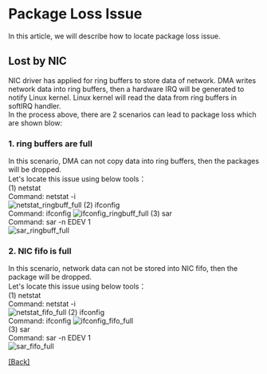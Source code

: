 # Package Loss Issue
In this article, we will describe how to locate package loss issue.

## Lost by NIC
NIC driver has applied for ring buffers to store data of network. DMA writes network data into ring buffers, then a hardware IRQ will be generated to notify Linux kernel. Linux kernel will read the data from ring buffers in softIRQ handler.  
In the process above, there are 2 scenarios can lead to package loss which are shown blow:  
### 1. ring buffers are full
In this scenario, DMA can not copy data into ring buffers, then the packages will be dropped.  
Let's locate this issue using below tools：  
(1) netstat  
Command: netstat -i  
![netstat_ringbuff_full](https://github.com/Hankin-Liu/blogs/blob/master/performance_optimization/netstat_ring_buffer_full.png)
(2) ifconfig  
Command: ifconfig
![ifconfig_ringbuff_full](https://github.com/Hankin-Liu/blogs/blob/master/performance_optimization/ifconfig_ring_buffer_full.png)
(3) sar  
Command: sar -n EDEV 1  
![sar_ringbuff_full](https://github.com/Hankin-Liu/blogs/blob/master/performance_optimization/sar_ring_buffer_full.png)  
### 2. NIC fifo is full
In this scenario, network data can not be stored into NIC fifo, then the package will be dropped.  
Let's locate this issue using below tools：  
(1) netstat  
Command: netstat -i  
![netstat_fifo_full](https://github.com/Hankin-Liu/blogs/blob/master/performance_optimization/netstat_fifo_full.png)
(2) ifconfig  
Command: ifconfig
![ifconfig_fifo_full](https://github.com/Hankin-Liu/blogs/blob/master/performance_optimization/ifconfig_fifo_full.png)  
(3) sar  
Command: sar -n EDEV 1  
![sar_fifo_full](https://github.com/Hankin-Liu/blogs/blob/master/performance_optimization/sar_fifo_full.png)  

[\[Back\]](https://github.com/Hankin-Liu/hankin.github.io/blob/master/performance_optimization/performance_optimization.md)